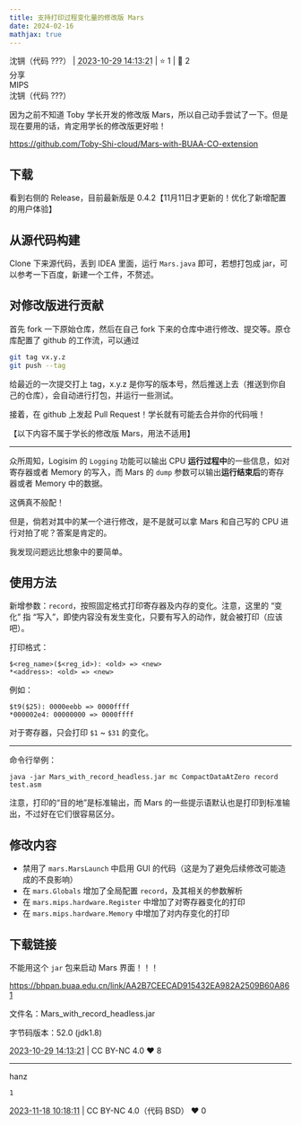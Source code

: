 ```yaml
---
title: 支持打印过程变化量的修改版 Mars
date: 2024-02-16
mathjax: true
---
```

<div class="post-info">
<span>沈锎（代码 ???）</span>
|
<abbr title="2023-10-29T14:13:21.597193+08:00"><time datetime="2023-10-29T14:13:21.597193+08:00">2023-10-29 14:13:21</time></abbr>
|
<span>⭐️ 1</span>
|
<span>💬️ 2</span>
<br>
<div><div class="post-tag">分享</div><div class="post-tag">MIPS</div></div>
</div>

<div id="reply-4089" class="reply reply-l0">
<div class="reply-header">
<span>沈锎（代码 ???）</span>
</div>
<div class="reply-text">

因为之前不知道 Toby 学长开发的修改版 Mars，所以自己动手尝试了一下。但是现在要用的话，肯定用学长的修改版更好啦！

https://github.com/Toby-Shi-cloud/Mars-with-BUAA-CO-extension

## 下载

看到右侧的 Release，目前最新版是 0.4.2【11月11日才更新的！优化了新增配置的用户体验】

## 从源代码构建

Clone 下来源代码，丢到 IDEA 里面，运行 `Mars.java` 即可，若想打包成 jar，可以参考一下百度，新建一个工件，不赘述。

## 对修改版进行贡献

首先 fork 一下原始仓库，然后在自己 fork 下来的仓库中进行修改、提交等。原仓库配置了 github 的工作流，可以通过

```bash
git tag vx.y.z
git push --tag
```

给最近的一次提交打上 tag，x.y.z 是你写的版本号，然后推送上去（推送到你自己的仓库），会自动进行打包，并运行一些测试。

接着，在 github 上发起 Pull Request！学长就有可能去合并你的代码哦！

【以下内容不属于学长的修改版 Mars，用法不适用】

---

众所周知，Logisim 的 `Logging` 功能可以输出 CPU **运行过程中**的一些信息，如对寄存器或者 Memory 的写入，而 Mars 的 `dump` 参数可以输出**运行结束后**的寄存器或者 Memory 中的数据。

这俩真不般配！

但是，倘若对其中的某一个进行修改，是不是就可以拿 Mars 和自己写的 CPU 进行对拍了呢？答案是肯定的。

我发现问题远比想象中的要简单。

## 使用方法

新增参数：`record`，按照固定格式打印寄存器及内存的变化。注意，这里的 “变化” 指 “写入”，即使内容没有发生变化，只要有写入的动作，就会被打印（应该吧）。

打印格式：

```
$<reg_name>($<reg_id>): <old> => <new>
*<address>: <old> => <new>
```

例如：

```
$t9($25): 0000eebb => 0000ffff
*000002e4: 00000000 => 0000ffff
```

对于寄存器，只会打印 `$1` ~ `$31` 的变化。

---

命令行举例：

```
java -jar Mars_with_record_headless.jar mc CompactDataAtZero record test.asm
```

注意，打印的“目的地”是标准输出，而 Mars 的一些提示语默认也是打印到标准输出，不过好在它们很容易区分。

## 修改内容

- 禁用了 `mars.MarsLaunch` 中启用 GUI 的代码（这是为了避免后续修改可能造成的不良影响）
- 在 `mars.Globals` 增加了全局配置 `record`，及其相关的参数解析
- 在 `mars.mips.hardware.Register` 中增加了对寄存器变化的打印
- 在 `mars.mips.hardware.Memory` 中增加了对内存变化的打印

## 下载链接

不能用这个 `jar` 包来启动 Mars 界面！！！

https://bhpan.buaa.edu.cn/link/AA2B7CEECAD915432EA982A2509B60A861

文件名：Mars_with_record_headless.jar

字节码版本：52.0 (jdk1.8)

</div>
<div class="reply-footer">
<abbr title="2023-10-29T14:13:21.60318+08:00"><time datetime="2023-10-29T14:13:21.60318+08:00">2023-10-29 14:13:21</time></abbr>
|
<span>CC BY-NC 4.0</span>
<span class="reply-vote">❤️ 8</span>
</div>
</div>
<hr class="reply-separator">
<div id="reply-4488" class="reply reply-l0">
<div class="reply-header">
<span>hanz</span>
</div>
<div class="reply-text">

	1

</div>
<div class="reply-footer">
<abbr title="2023-11-18T10:18:11.475079+08:00"><time datetime="2023-11-18T10:18:11.475079+08:00">2023-11-18 10:18:11</time></abbr>
|
<span>CC BY-NC 4.0（代码 BSD）</span>
<span class="reply-vote">❤️ 0</span>
</div>
</div>